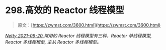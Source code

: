 <!--yml
category: 未分类
date: 0001-01-01 00:00:00
--->

# 298.高效的 Reactor 线程模型

> 原文：[https://zwmst.com/3600.html](https://zwmst.com/3600.html)

   [ *Netty* ](https://zwmst.com/netty)*[ <time datetime="2021-09-21T04:13:15+08:00"> 2021-09-20 </time> ](https://zwmst.com/3600.html)  常用的 Reactor 线程模型有三种，Reactor 单线程模型, Reactor 多线程模型, 主从 Reactor 多线程模型。*